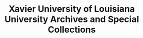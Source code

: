 ---
layout: repo
title: "Xavier University of Louisiana University Archives and Special Collections"
id: 25041
permalink: repos/25041/
---